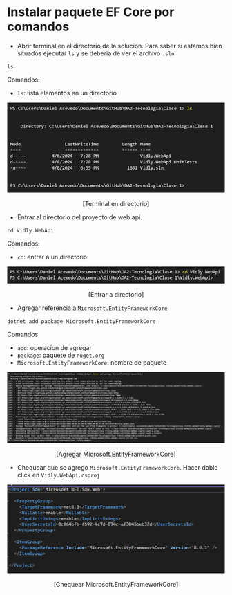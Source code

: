 # Instalar paquete EF Core por comandos

- Abrir terminal en el directorio de la solucion. Para saber si estamos bien situados ejecutar `ls` y se deberia de ver el archivo `.sln`

```
ls
```

Comandos:

- `ls`: lista elementos en un directorio
<p align="center">
<img src="./images/image-13.png"/>
</p>

<p align="center">
[Terminal en directorio]
</p>

- Entrar al directorio del proyecto de web api.

```
cd Vidly.WebApi
```

Comandos:

- `cd`: entrar a un directorio

<p align="center">
<img src="./images/image-14.png"/>
</p>

<p align="center">
[Entrar a directorio]
</p>

- Agregar referencia a `Microsoft.EntityFrameworkCore`

```
dotnet add package Microsoft.EntityFrameworkCore
```

Comandos

- `add`: operacion de agregar
- `package`: paquete de `nuget.org`
- `Microsoft.EntityFrameworkCore`: nombre de paquete

<p align="center">
<img src="./images/image-15.png"/>
</p>

<p align="center">
[Agregar Microsoft.EntityFrameworkCore]
</p>

- Chequear que se agrego `Microsoft.EntityFrameworkCore`. Hacer doble click en `Vidly.WebApi.csproj`
<p align="center">
<img src="./images/image-16.png"/>
</p>

<p align="center">
[Chequear Microsoft.EntityFrameworkCore]
</p>
